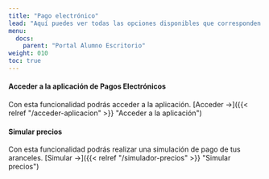 ```yaml
---
title: "Pago electrónico"
lead: "Aquí puedes ver todas las opciones disponibles que corresponden a pagos."
menu:
  docs:
    parent: "Portal Alumno Escritorio"
weight: 010
toc: true
---
```


#### Acceder a la aplicación de Pagos Electrónicos

Con esta funcionalidad podrás acceder a la aplicación. [Acceder →]({{< relref "/acceder-aplicacion" >}} "Acceder a la aplicación")

#### Simular precios

Con esta funcionalidad podrás realizar una simulación de pago de tus aranceles. [Simular →]({{< relref "/simulador-precios" >}} "Simular precios")
